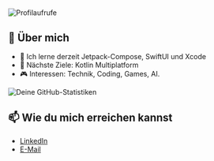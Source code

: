 # 
![Profilaufrufe](https://komarev.com/ghpvc/?username=mohamedremo&color=blue)

## 🌟 Über mich
- 🌱 Ich lerne derzeit Jetpack-Compose, SwiftUI und Xcode
- 🚀 Nächste Ziele: Kotlin Multiplatform
- 🎮 Interessen: Technik, Coding, Games, AI.

![Deine GitHub-Statistiken](https://github-readme-stats.vercel.app/api?username=mohamedremo&show_icons=true&theme=radical)


## 📫 Wie du mich erreichen kannst

- [LinkedIn](https://www.linkedin.com/in/mohamed-r-08835b2bb/)
- [E-Mail](mailto:mohamed.remo@outlook.de)
